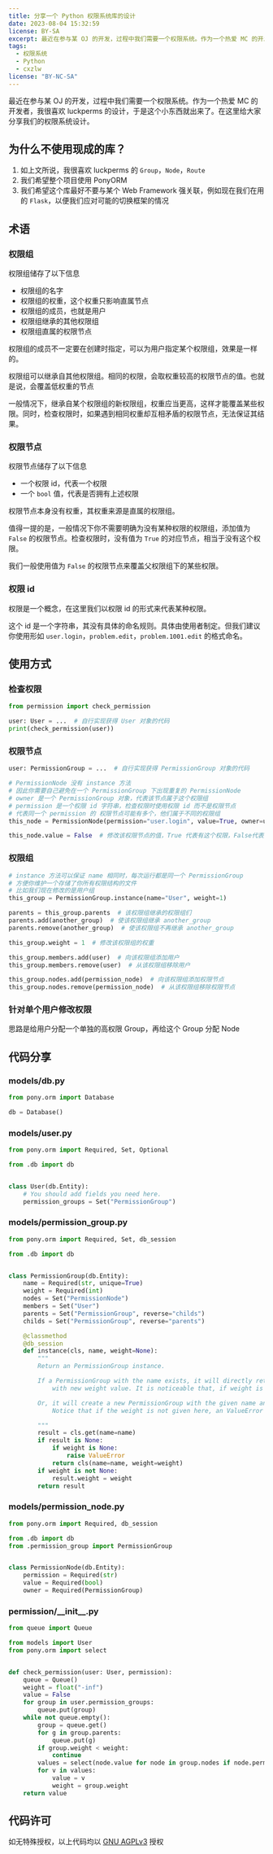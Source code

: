 ```yaml
---
title: 分享一个 Python 权限系统库的设计
date: 2023-08-04 15:32:59
license: BY-SA
excerpt: 最近在参与某 OJ 的开发，过程中我们需要一个权限系统。作为一个热爱 MC 的开发者，我很喜欢 luckperms 的设计，于是这个小东西就出来了。在这里给大家分享我们的权限系统设计。
tags:
  - 权限系统
  - Python
  - cxzlw
license: "BY-NC-SA"
---
```


最近在参与某 OJ 的开发，过程中我们需要一个权限系统。作为一个热爱 MC 的开发者，我很喜欢 luckperms 的设计，于是这个小东西就出来了。在这里给大家分享我们的权限系统设计。

## 为什么不使用现成的库？

1. 如上文所说，我很喜欢 luckperms 的 `Group`，`Node`，`Route`
2. 我们希望整个项目使用 PonyORM
3. 我们希望这个库最好不要与某个 Web Framework 强关联，例如现在我们在用的 `Flask`，以便我们应对可能的切换框架的情况

## 术语

### 权限组
权限组储存了以下信息
- 权限组的名字
- 权限组的权重，这个权重只影响直属节点
- 权限组的成员，也就是用户
- 权限组继承的其他权限组
- 权限组直属的权限节点

权限组的成员不一定要在创建时指定，可以为用户指定某个权限组，效果是一样的。

权限组可以继承自其他权限组。相同的权限，会取权重较高的权限节点的值。也就是说，会覆盖低权重的节点

一般情况下，继承自某个权限组的新权限组，权重应当更高，这样才能覆盖某些权限。同时，检查权限时，如果遇到相同权重却互相矛盾的权限节点，无法保证其结果。

### 权限节点
权限节点储存了以下信息
- 一个权限 id，代表一个权限
- 一个 `bool` 值，代表是否拥有上述权限

权限节点本身没有权重，其权重来源是直属的权限组。

值得一提的是，一般情况下你不需要明确为没有某种权限的权限组，添加值为 `False` 的权限节点。检查权限时，没有值为 `True` 的对应节点，相当于没有这个权限。

我们一般使用值为 `False` 的权限节点来覆盖父权限组下的某些权限。

### 权限 id
权限是一个概念，在这里我们以权限 id 的形式来代表某种权限。

这个 id 是一个字符串，其没有具体的命名规则。具体由使用者制定。但我们建议你使用形如 `user.login`，`problem.edit`，`problem.1001.edit` 的格式命名。

## 使用方式

### 检查权限
```python
from permission import check_permission

user: User = ...  # 自行实现获得 User 对象的代码
print(check_permission(user))

```

### 权限节点
```python
user: PermissionGroup = ...  # 自行实现获得 PermissionGroup 对象的代码

# PermissionNode 没有 instance 方法
# 因此你需要自己避免在一个 PermissionGroup 下出现重复的 PermissionNode
# owner 是一个 PermissionGroup 对象，代表该节点属于这个权限组
# permission 是一个权限 id 字符串，检查权限时使用权限 id 而不是权限节点
# 代表同一个 permission 的 权限节点可能有多个，他们属于不同的权限组
this_node = PermissionNode(permission="user.login", value=True, owner=user)

this_node.value = False  # 修改该权限节点的值，True 代表有这个权限，False代表没有

```

### 权限组
```python
# instance 方法可以保证 name 相同时，每次运行都是同一个 PermissionGroup
# 方便你维护一个存储了你所有权限结构的文件
# 比如我们现在修改的是用户组
this_group = PermissionGroup.instance(name="User", weight=1)

parents = this_group.parents  # 该权限组继承的权限组们
parents.add(another_group)  # 使该权限组继承 another_group
parents.remove(another_group)  # 使该权限组不再继承 another_group

this_group.weight = 1  # 修改该权限组的权重

this_group.members.add(user)  # 向该权限组添加用户
this_group.members.remove(user)  # 从该权限组移除用户

this_group.nodes.add(permission_node)  # 向该权限组添加权限节点
this_group.nodes.remove(permission_node)  # 从该权限组移除权限节点

```

### 针对单个用户修改权限
思路是给用户分配一个单独的高权限 Group，再给这个 Group 分配 Node

## 代码分享

### models/db.py
```python
from pony.orm import Database

db = Database()

```

### models/user.py
```python
from pony.orm import Required, Set, Optional

from .db import db


class User(db.Entity):
    # You should add fields you need here. 
    permission_groups = Set("PermissionGroup")

```

### models/permission_group.py
```python
from pony.orm import Required, Set, db_session

from .db import db


class PermissionGroup(db.Entity):
    name = Required(str, unique=True)
    weight = Required(int)
    nodes = Set("PermissionNode")
    members = Set("User")
    parents = Set("PermissionGroup", reverse="childs")
    childs = Set("PermissionGroup", reverse="parents")

    @classmethod
    @db_session
    def instance(cls, name, weight=None):
        """
        Return an PermissionGroup instance.

        If a PermissionGroup with the name exists, it will directly return the group,
            with new weight value. It is noticeable that, if weight is not given, it won't be changed.

        Or, it will create a new PermissionGroup with the given name and weight value.
            Notice that if the weight is not given here, an ValueError will be thrown.

        """
        result = cls.get(name=name)
        if result is None:
            if weight is None:
                raise ValueError
            return cls(name=name, weight=weight)
        if weight is not None:
            result.weight = weight
        return result

```

### models/permission_node.py
```python
from pony.orm import Required, db_session

from .db import db
from .permission_group import PermissionGroup


class PermissionNode(db.Entity):
    permission = Required(str)
    value = Required(bool)
    owner = Required(PermissionGroup)

```

### permission/\_\_init\_\_.py
```python
from queue import Queue

from models import User
from pony.orm import select


def check_permission(user: User, permission):
    queue = Queue()
    weight = float("-inf")
    value = False
    for group in user.permission_groups:
        queue.put(group)
    while not queue.empty():
        group = queue.get()
        for g in group.parents:
            queue.put(g)
        if group.weight < weight:
            continue
        values = select(node.value for node in group.nodes if node.permission == permission)
        for v in values:
            value = v
            weight = group.weight
    return value

```

## 代码许可

如无特殊授权，以上代码均以 [GNU AGPLv3](https://www.gnu.org/licenses/agpl-3.0.html) 授权
